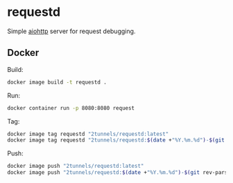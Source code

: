 # requestd

Simple [aiohttp](https://aiohttp.readthedocs.io/en/stable/) server for request debugging.

## Docker

Build:

```bash
docker image build -t requestd .
```

Run:

```bash
docker container run -p 8080:8080 request
```

Tag:

```bash
docker image tag requestd "2tunnels/requestd:latest"
docker image tag requestd "2tunnels/requestd:$(date +"%Y.%m.%d")-$(git rev-parse --short HEAD)"
```

Push:

```bash
docker image push "2tunnels/requestd:latest"
docker image push "2tunnels/requestd:$(date +"%Y.%m.%d")-$(git rev-parse --short HEAD)"
```
